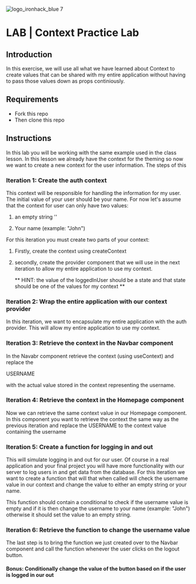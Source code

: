 ![logo_ironhack_blue 7](https://user-images.githubusercontent.com/23629340/40541063-a07a0a8a-601a-11e8-91b5-2f13e4e6b441.png)


# LAB | Context Practice Lab

## Introduction


In this exercise, we will use all what we have learned about Context to create values that can be shared with my entire application without having to pass those values down as props continiously.
## Requirements

- Fork this repo
- Then clone this repo


## Instructions
In this lab you will be working with the same example used in the class lesson. In this lesson we already have the context for the theming so now we want to create a new context for the user information. The steps of this

### Iteration 1: Create the auth context

This context will be responsible for handling the information for my user. The initial value of your user should be your name. For now let's assume that the context for user can only have two values:

1. an empty string ''

2. Your name (example: "John")

For this iteration you must create two parts of your context:
1. Firstly, create the context using createContext
2. secondly, create the provider component that we will use in the next iteration to allow my entire application to use my context.

   ** HINT: the value of the loggedInUser should be a state and that state should be one of the values for my context **


### Iteration 2: Wrap the entire application with our context provider
In this iteration, we want to encapsulate my entire application with the auth provider. This will allow my entire application to use my context.

### Iteration 3: Retrieve the context in the Navbar component

In the Navabr component retrieve the context (using useContext) and replace the <p>USERNAME</p> with the actual value stored in the context representing the username.

### Iteration 4: Retrieve the context in the Homepage component

Now we can retrieve the same context value in our Homepage component. In this component you want to retrieve the context the same way as the previous iteration and replace the USERNAME to the context value containing the username

### Iteration 5: Create a function for logging in and out

This will simulate logging in and out for our user. Of course in a real application and your final project you will have more functionality with our server to log users in and get data from the database. For this iteration we want to create a function that will that when called will check the username value in our context and change the value to either an empty string or your name.

This function should contain a conditional to check if the username value is empty and if it is then change the username to your name (example: "John") otherwise it should set the value to an empty string.


### Iteration 6: Retrieve the function to change the username value

The last step is to bring the function we just created over to the Navbar component and call the function whenever the user clicks on the logout button.

#### Bonus: Conditionally change the value of the button based on if the user is logged in our out



